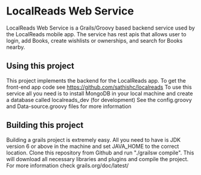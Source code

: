 LocalReads Web Service
======================

LocalReads Web Service is a Grails/Groovy based backend service used by the LocalReads mobile app. The service has rest 
apis that allows user to login, add Books, create wishlists or ownerships, and search for Books nearby.  

## Using this project

This project implements the backend for the LocalReads app. To get the front-end app code see https://github.com/sathishc/localreads
To use this service all you need is to install MongoDB in your local machine and create a database called localreads_dev (for development)
See the config.groovy and Data-source.groovy files for more information

## Building this project

Building a grails project is extremely easy. All you need to have is JDK version 6 or above in the machine and set JAVA_HOME
to the correct location. Clone this repository from Github and run "./grailsw compile". This will download all necessary
libraries and plugins and compile the project. For more information check grails.org/doc/latest/   
